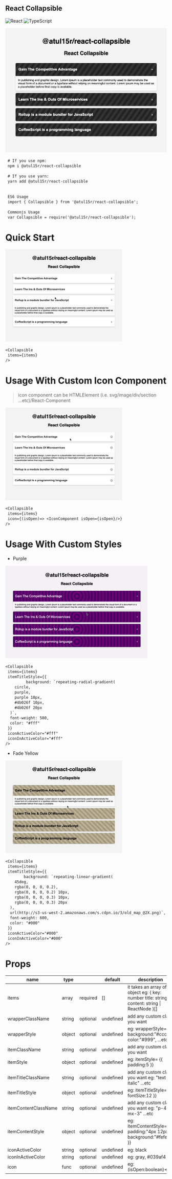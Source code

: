 ## React Collapsible

![React](https://img.shields.io/badge/react-%2320232a.svg?style=for-the-badge&logo=react&logoColor=%2361DAFB) ![TypeScript](https://img.shields.io/badge/typescript-%23007ACC.svg?style=for-the-badge&logo=typescript&logoColor=white)


![Alt text](visual/react-collapsible.png?raw=true "React Collapsible")


```
 # If you use npm:
 npm i @atul15r/react-collapsible

 # If you use yarn:
 yarn add @atul15r/react-collapsible


 ES6 Usage
 import { Collapsible } from '@atul15r/react-collapsible';

 Commonjs Usage
 var Collapsible = require('@atul15r/react-collapsible');

```


# Quick Start

![Alt text](visual/react-collapsible.gif?raw=true "React Collapsible")


```
<Collapsible 
 items={items}
/>

```

# Usage With Custom Icon Component
   >icon component can be HTMLElement (i.e. svg/image/div/section ...etc)/React-Component

![Alt text](visual/react-collapsible-custom-icon.gif?raw=true "React Collapsible")


```
<Collapsible 
 items={items}
 icon={(isOpen)=> <IconComponent isOpen={isOpen}/>}
/>

```

# Usage With Custom Styles

- Purple

![Alt text](visual/react-collapsible-purple.gif?raw=true "React Collapsible")

```
<Collapsible 
 items={items}
 itemTitleStyle={{
         background: `repeating-radial-gradient(
    circle,
    purple,
    purple 10px,
    #4b026f 10px,
    #4b026f 20px
  )`,
  font-weight: 500,
  color: "#fff"
 }}
 iconActiveColor="#fff"
 iconInActiveColor="#fff"
/>

```

- Fade Yellow

![Alt text](visual/react-collapsible-yellow.gif?raw=true "React Collapsible")

```
<Collapsible 
 items={items}
 itemTitleStyle={{
        background: `repeating-linear-gradient(
    45deg,
    rgba(0, 0, 0, 0.2),
    rgba(0, 0, 0, 0.2) 10px,
    rgba(0, 0, 0, 0.3) 10px,
    rgba(0, 0, 0, 0.3) 20px
  ),
  url(http://s3-us-west-2.amazonaws.com/s.cdpn.io/3/old_map_@2X.png)`,
  font-weight: 600,
  color: "#000"
 }}
 iconActiveColor="#000"
 iconInActiveColor="#000"
/>

```


# Props

| name                 | type   |          | default   | description                                                                                                                                       |
|----------------------|--------|----------|-----------|---------------------------------------------------------------------------------------------------------------------------------------------------|
| items                | array  | required | []        | it takes an array of object    eg:    {     key: number     title: string     content: string \| ReactNode   }[]                                  |
| wrapperClassName     | string | optional | undefined | add any custom class you want                                                                                                                     |
| wrapperStyle         | object | optional | undefined | eg:         wrapperStyle= {{                    background:"#ccc",                    color:"#999",                    ...etc                  }} |
| itemClassName        | string | optional | undefined | add any custom class you want                                                                                                                     |
| itemStyle            | object | optional | undefined | eg:      itemStyle= {{             padding:5                }}                                                                                    |
| itemTitleClassName   | string | optional | undefined | add any custom class you want eg: "text-lg italic" ...etc                                                                                         |
| itemTitleStyle       | object | optional | undefined | eg:         itemTitleStyle= {{         fontSize:12        }}                                                                                      |
| itemContentClassName | string | optional | undefined | add any custom class you want eg: "p-4 mx-3" ...etc                                                                                               |
| itemContentStyle     | object | optional | undefined | eg:    itemContentStyle= {{       padding:"4px 12px",       background:"#fefefe"     }}                                                           |
| iconActiveColor      | string | optional | undefined | eg: black                                                                                                                                         |
| iconInActiveColor    | string | optional | undefined | eg: gray, #039af4                                                                                                                                 |
| icon                 | func   | optional | undefined | eg:       (isOpen:boolean)=> <IconComponent isOpen={isOpen}/>                                                                                     |